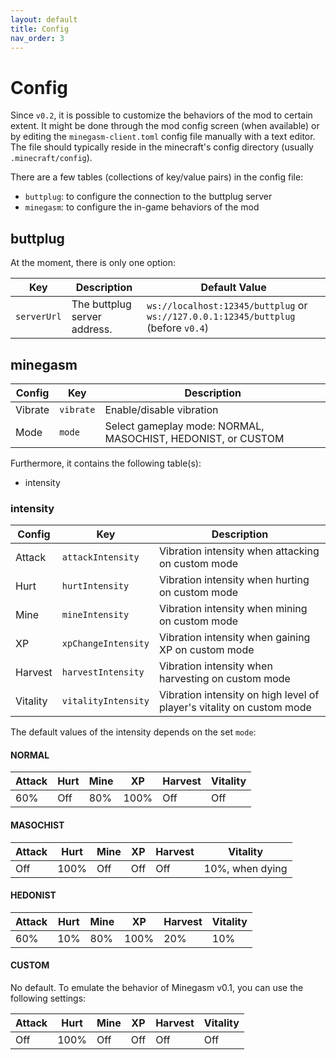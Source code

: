 ```yaml
---
layout: default
title: Config
nav_order: 3
---
```


# Config

Since `v0.2`, it is possible to customize the behaviors of the mod to certain extent. It might be done through the mod config screen (when available) or by editing the `minegasm-client.toml` config file manually with a text editor. The file should typically reside in the minecraft's config directory (usually `.minecraft/config`).

There are a few tables (collections of key/value pairs) in the config file:
* `buttplug`: to configure the connection to the buttplug server
* `minegasm`: to configure the in-game behaviors of the mod

## buttplug

At the moment, there is only one option:

| Key         | Description                  | Default Value                                                                      |
|-------------|------------------------------|------------------------------------------------------------------------------------|
| `serverUrl` | The buttplug server address. | `ws://localhost:12345/buttplug` or `ws://127.0.0.1:12345/buttplug` (before `v0.4`) |

## minegasm

| Config   | Key                           | Description                                                           |
|----------|-------------------------------|-----------------------------------------------------------------------|
| Vibrate  | `vibrate`                     | Enable/disable vibration                                              |
| Mode     | `mode`                        | Select gameplay mode: NORMAL, MASOCHIST, HEDONIST, or CUSTOM          |

Furthermore, it contains the following table(s):
* intensity

### intensity

| Config   | Key                 | Description                                                           |
|----------|---------------------|-----------------------------------------------------------------------|
| Attack   | `attackIntensity`   | Vibration intensity when attacking on custom mode                     |
| Hurt     | `hurtIntensity`     | Vibration intensity when hurting on custom mode                       |
| Mine     | `mineIntensity`     | Vibration intensity when mining on custom mode                        |
| XP       | `xpChangeIntensity` | Vibration intensity when gaining XP on custom mode                    |
| Harvest  | `harvestIntensity`  | Vibration intensity when harvesting on custom mode                    |
| Vitality | `vitalityIntensity` | Vibration intensity on high level of player's vitality on custom mode |

The default values of the intensity depends on the set `mode`:

#### NORMAL

| Attack | Hurt | Mine | XP   | Harvest | Vitality |
|--------|------|------|------|---------|----------|
| 60%    | Off  | 80%  | 100% | Off     | Off      |

#### MASOCHIST

| Attack | Hurt | Mine | XP  | Harvest | Vitality        |
|--------|------|------|-----|---------|-----------------|
| Off    | 100% | Off  | Off | Off     | 10%, when dying |

#### HEDONIST

| Attack | Hurt | Mine | XP   | Harvest | Vitality |
|--------|------|------|------|---------|----------|
| 60%    | 10%  | 80%  | 100% | 20%     | 10%      |

#### CUSTOM

No default. To emulate the behavior of Minegasm v0.1, you can use the following settings:

| Attack | Hurt | Mine | XP  | Harvest | Vitality |
|--------|------|------|-----|---------|----------|
| Off    | 100% | Off  | Off | Off     | Off      |
